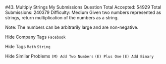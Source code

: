 #43. Multiply Strings My Submissions Question
Total Accepted: 54929 Total Submissions: 240379 Difficulty: Medium
Given two numbers represented as strings, return multiplication of the numbers as a string.

Note: The numbers can be arbitrarily large and are non-negative.

Hide Company Tags ```Facebook```

Hide Tags ```Math``` ```String```

Hide Similar Problems ```(M) Add Two Numbers``` ```(E) Plus One``` ```(E) Add Binary```
